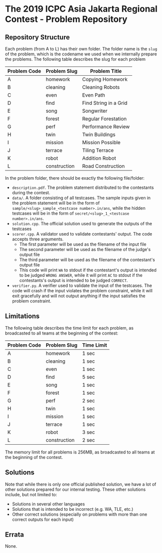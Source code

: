 # The 2019 ICPC Asia Jakarta Regional Contest - Problem Repository

## Repository Structure

Each problem (from A to L) has their own folder. The folder name is the `slug` of the problem, which is the codename we used when we internally prepare the problems. The following table describes the slug for each problem

| Problem Code | Problem Slug | Problem Title                     |
| ------------ | ------------ | --------------------------------- |
| A            | homework     | Copying Homework                  |
| B            | cleaning     | Cleaning Robots                   |
| C            | even         | Even Path                         |
| D            | find         | Find String in a Grid             |
| E            | song         | Songwriter                        |
| F            | forest       | Regular Forestation               |
| G            | perf         | Performance Review                |
| H            | twin         | Twin Buildings                    |
| I            | mission      | Mission Possible                  |
| J            | terrace      | Tiling Terrace                    |
| K            | robot        | Addition Robot                    |
| L            | construction | Road Construction                 |

In the problem folder, there should be exactly the following file/folder:

- `description.pdf`. The problem statement distributed to the contestants during the contest.
- `data/`. A folder consisting of all testcases. The sample inputs given in the problem statement will be in the form of `sample/<slug>_sample_<testcase number>.in/ans`, while the hidden testcases will be in the form of `secret/<slug>_1_<testcase number>.in/ans`.
- `solution.cpp`. The official solution used to generate the outputs of the testcases
- `scorer.cpp`. A validator used to validate contestants' output. The code accepts three arguments.
  - The first parameter will be used as the filename of the input file
  - The second parameter will be used as the filename of the judge's output file
  - The third parameter will be used as the filename of the contestant's output file
  - This code will print `WA` to stdout if the contestant's output is intended to be judged `WRONG ANSWER`, while it will print `AC` to stdout if the contestants's output is intended to be judged `CORRECT`.
- `verifier.py`. A verifier used to validate the input of the testcases. The code will crash if the input violates the problem constraint, while it will exit gracefully and will not output anything if the input satisfies the problem constraint.

## Limitations

The following table describes the time limit for each problem, as broadcasted to all teams at the beginning of the contest:

| Problem Code | Problem Slug | Time Limit |
| ------------ | ------------ | ---------- |
| A            | homework     | 1 sec      |
| B            | cleaning     | 1 sec      |
| C            | even         | 1 sec      |
| D            | find         | 5 sec      |
| E            | song         | 1 sec      |
| F            | forest       | 1 sec      |
| G            | perf         | 2 sec      |
| H            | twin         | 1 sec      |
| I            | mission      | 1 sec      |
| J            | terrace      | 1 sec      |
| K            | robot        | 3 sec      |
| L            | construction | 2 sec      |

The memory limit for all problems is 256MB, as broadcasted to all teams at the beginning of the contest.

## Solutions

Note that while there is only one official published solution, we have a lot of other solutions prepared for our internal testing. These other solutions include, but not limited to:

- Solutions in several other languages
- Solutions that is intended to be incorrect (e.g. WA, TLE, etc.)
- Other correct solutions (especially on problems with more than one correct outputs for each input)

## Errata

None.
